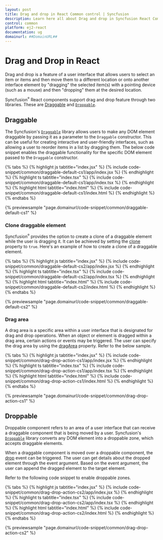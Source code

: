 ```yaml
---
layout: post
title: Drag and drop in React Common control | Syncfusion
description: Learn here all about Drag and drop in Syncfusion React Common control of Syncfusion Essential JS 2 and more.
control: common
platform: ej2-react
documentation: ug
domainurl: ##DomainURL##
---
```


# Drag and Drop in React

Drag and drop is a feature of a user interface that allows users to select an item or items and then move them to a different location or onto another interface element by "dragging" the selected item(s) with a pointing device (such as a mouse) and then "dropping" them at the desired location.

Syncfusion<sup style="font-size:70%">&reg;</sup> React components support drag and drop feature through two libraries. These are [Draggable](https://ej2.syncfusion.com/documentation/api/base/draggable) and [`Droppable`](https://ej2.syncfusion.com/documentation/api/base/droppable).

## Draggable

The Syncfusion's [`Draggable`](https://ej2.syncfusion.com/documentation/api/base/draggable) library allows users to make any DOM element draggable by passing it as a parameter to the `Draggable` constructor. This can be useful for creating interactive and user-friendly interfaces, such as allowing a user to reorder items in a list by dragging them. The below code snippet enables the draggable functionality for the specific DOM element passed to the `Draggable` constructor.

 {% tabs %}
{% highlight js tabtitle="index.jsx" %}
{% include code-snippet/common/draggable-default-cs1/app/index.jsx %}
{% endhighlight %}
{% highlight ts tabtitle="index.tsx" %}
{% include code-snippet/common/draggable-default-cs1/app/index.tsx %}
{% endhighlight %}
{% highlight html tabtitle="index.html" %}
{% include code-snippet/common/draggable-default-cs1/index.html %}
{% endhighlight %}
{% endtabs %}
        
{% previewsample "page.domainurl/code-snippet/common/draggable-default-cs1" %}

### Clone draggable element

Syncfusion<sup style="font-size:70%">&reg;</sup> provides the option to create a clone of a draggable element while the user is dragging it. It can be achieved by setting the [clone](https://ej2.syncfusion.com/documentation/api/base/draggable/#clone) property to `true`. Here's an example of how to create a clone of a draggable element.

 {% tabs %}
{% highlight js tabtitle="index.jsx" %}
{% include code-snippet/common/draggable-default-cs2/app/index.jsx %}
{% endhighlight %}
{% highlight ts tabtitle="index.tsx" %}
{% include code-snippet/common/draggable-default-cs2/app/index.tsx %}
{% endhighlight %}
{% highlight html tabtitle="index.html" %}
{% include code-snippet/common/draggable-default-cs2/index.html %}
{% endhighlight %}
{% endtabs %}
        
{% previewsample "page.domainurl/code-snippet/common/draggable-default-cs2" %}

### Drag area

A drag area is a specific area within a user interface that is designated for drag and drop operations. When an object or element is dragged within a drag area, certain actions or events may be triggered. The user can specify the drag area by using the [dragArea](https://ej2.syncfusion.com/documentation/api/base/draggable/#dragarea) property. Refer to the below sample.

{% tabs %}
{% highlight js tabtitle="index.jsx" %}
{% include code-snippet/common/drag-drop-action-cs1/app/index.jsx %}
{% endhighlight %}
{% highlight ts tabtitle="index.tsx" %}
{% include code-snippet/common/drag-drop-action-cs1/app/index.tsx %}
{% endhighlight %}
{% highlight html tabtitle="index.html" %}
{% include code-snippet/common/drag-drop-action-cs1/index.html %}
{% endhighlight %}
{% endtabs %}
        
{% previewsample "page.domainurl/code-snippet/common/drag-drop-action-cs1" %}

## Droppable

Droppable component refers to an area of a user interface that can receive a draggable component that is being moved by a user. Syncfusion's [`Droppable`](https://ej2.syncfusion.com/documentation/api/base/droppable) library converts any DOM element into a droppable zone, which accepts draggable elements.

When a draggable component is moved over a droppable component, the [drop](https://ej2.syncfusion.com/documentation/api/base/droppable/#events) event can be triggered. The user can get details about the dropped element through the event argument. Based on the event argument, the user can append the dragged element to the target element.

Refer to the following code snippet to enable droppable zones.

{% tabs %}
{% highlight js tabtitle="index.jsx" %}
{% include code-snippet/common/drag-drop-action-cs2/app/index.jsx %}
{% endhighlight %}
{% highlight ts tabtitle="index.tsx" %}
{% include code-snippet/common/drag-drop-action-cs2/app/index.tsx %}
{% endhighlight %}
{% highlight html tabtitle="index.html" %}
{% include code-snippet/common/drag-drop-action-cs2/index.html %}
{% endhighlight %}
{% endtabs %}
        
{% previewsample "page.domainurl/code-snippet/common/drag-drop-action-cs2" %}
